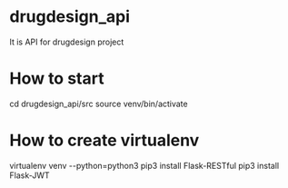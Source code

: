 # drugdesign_api
It is API for drugdesign project

# How to start
cd drugdesign_api/src
source venv/bin/activate

# How to create virtualenv
virtualenv venv --python=python3
pip3 install Flask-RESTful
pip3 install Flask-JWT
